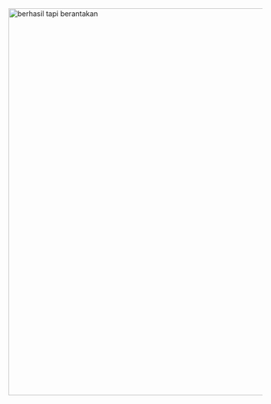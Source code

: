 <img width="1366" height="768" alt="berhasil tapi berantakan" src="https://github.com/user-attachments/assets/ce574d03-30e2-48de-9d82-975d5aa8da93" />
